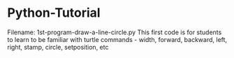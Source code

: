 # Python-Tutorial

Filename: 1st-program-draw-a-line-circle.py
This first code is for students to learn to be familiar with turtle commands - width, forward, backward, left, right, stamp, circle, setposition, etc


